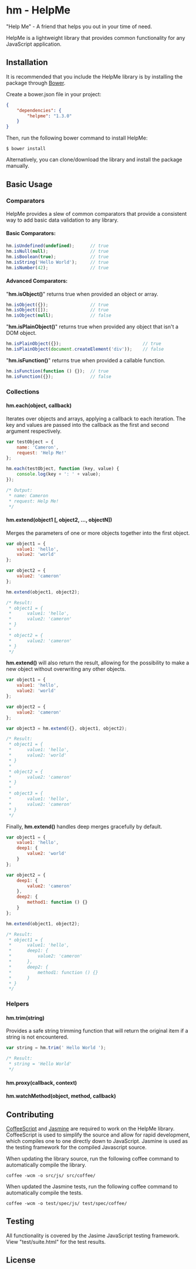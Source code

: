 # hm - HelpMe

"Help Me" - A friend that helps you out in your time of need.

HelpMe is a lightweight library that provides common functionality for any JavaScript application.


## Installation

It is recommended that you include the HelpMe library is by installing the package through [Bower](http://bower.io/).

Create a bower.json file in your project:
```json
{
    "dependencies": {
        "helpme": "1.3.0"
    }
}
```

Then, run the following bower command to install HelpMe:
```
$ bower install
```

Alternatively, you can clone/download the library and install the package manually.


## Basic Usage

### Comparators

HelpMe provides a slew of common comparators that provide a consistent way to add basic data validation to any library.

#### Basic Comparators:

```javascript
hm.isUndefined(undefined);      // true
hm.isNull(null);                // true
hm.isBoolean(true);             // true
hm.isString('Hello World');     // true
hm.isNumber(42);                // true
```

#### Advanced Comparators:

"**hm.isObject()**" returns true when provided an object or array.
```javascript
hm.isObject({});                // true
hm.isObject([]);                // true
hm.isObject(null);              // false
```

"**hm.isPlainObject()**" returns true when provided any object that isn't a DOM object.
```javascript
hm.isPlainObject({});                               // true
hm.isPlainObject(document.createElement('div'));    // false
```

"**hm.isFunction()**" returns true when provided a callable function.
```javascript
hm.isFunction(function () {});  // true
hm.isFunction({});              // false
```

### Collections

#### hm.each(object, callback)

Iterates over objects and arrays, applying a callback to each iteration. The key and values are passed into the callback as the first and second argument respectively.

```javascript
var testObject = {
    name: 'Cameron',
    request: 'Help Me!'
};

hm.each(testObject, function (key, value) {
    console.log(key + ': ' + value);
});

/* Output:
 * name: Cameron
 * request: Help Me!
 */
```

#### hm.extend(object1 [, object2, ..., objectN])

Merges the parameters of one or more objects together into the first object.

```javascript
var object1 = {
    value1: 'hello',
    value2: 'world'
};

var object2 = {
    value2: 'cameron'
};

hm.extend(object1, object2);

/* Result:
 * object1 = {
 *      value1: 'hello',
 *      value2: 'cameron'
 * }
 *
 * object2 = {
 *      value2: 'cameron'
 * }
 */
```

**hm.extend()** will also return the result, allowing for the possibility to make a new object without overwriting any other objects.

```javascript
var object1 = {
    value1: 'hello',
    value2: 'world'
};

var object2 = {
    value2: 'cameron'
};

var object3 = hm.extend({}, object1, object2);

/* Result:
 * object1 = {
 *      value1: 'hello',
 *      value2: 'world'
 * }
 *
 * object2 = {
 *      value2: 'cameron'
 * }
 *
 * object3 = {
 *      value1: 'hello',
 *      value2: 'cameron'
 * }
 */
```

Finally, **hm.extend()** handles deep merges gracefully by default.

```javascript
var object1 = {
    value1: 'hello',
    deep1: {
        value2: 'world'
    }
};

var object2 = {
    deep1: {
        value2: 'cameron'
    },
    deep2: {
        method1: function () {}
    }
};

hm.extend(object1, object2);

/* Result:
 * object1 = {
 *      value1: 'hello',
 *      deep1: {
 *          value2: 'cameron'
 *      },
 *      deep2: {
 *          method1: function () {}
 *      }
 * }
 */
```

### Helpers

#### hm.trim(string)

Provides a safe string trimming function that will return the original item if a string is not encountered.

```javascript
var string = hm.trim(' Hello World ');

/* Result:
 * string = 'Hello World'
 */
```

#### hm.proxy(callback, context)

#### hm.watchMethod(object, method, callback)


## Contributing

[CoffeeScript](http://coffeescript.org/) and [Jasmine](https://jasmine.github.io/) are required to work on the HelpMe library. CoffeeScript is used to simplify the source and allow for rapid development, which compiles one to one directly down to JavaScript. Jasmine is used as the testing framework for the compiled Javascript source.

When updating the library source, run the following coffee command to automatically compile the library.
```
coffee -wcm -o src/js/ src/coffee/
```

When updated the Jasmine tests, run the following coffee command to automatically compile the tests.
```
coffee -wcm -o test/spec/js/ test/spec/coffee/
```

## Testing

All functionality is covered by the Jasime JavaScript testing framework. View "test/suite.html" for the test results.


## License







